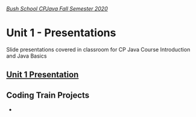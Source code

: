 [_Bush School CPJava Fall Semester 2020_](https://chandrunarayan.github.io/cpjava/)

# Unit 1 - Presentations

Slide presentations covered in classroom for CP Java Course Introduction and Java Basics

## [Unit 1 Presentation](CPJavaIntro.pdf)

## Coding Train Projects
* 

